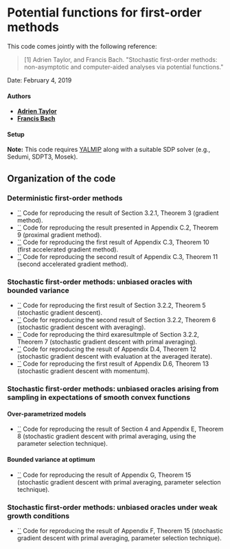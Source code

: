 # Potential functions for first-order methods

This code comes jointly with the following reference:

> [1] Adrien Taylor, and Francis Bach. "Stochastic first-order methods: non-asymptotic and computer-aided analyses via potential functions."

Date:    February 4, 2019

#### Authors

- [**Adrien Taylor**](http://www.di.ens.fr/~ataylor/)
- [**Francis Bach**](https://www.di.ens.fr/~fbach/)


#### Setup

**Note:** This code requires [YALMIP](https://yalmip.github.io/) along with a suitable SDP solver (e.g., Sedumi, SDPT3, Mosek).


## Organization of the code

### Deterministic first-order methods
- [``](.m) Code for reproducing the result of Section 3.2.1, Theorem 3 (gradient method).
- [``](.m) Code for reproducing the result presented in Appendix C.2, Theorem 9 (proximal gradient method).
- [``](.m) Code for reproducing the first result of Appendix C.3, Theorem 10 (first accelerated gradient method).
- [``](.m) Code for reproducing the second result of Appendix C.3, Theorem 11 (second accelerated gradient method).

### Stochastic first-order methods: unbiased oracles with bounded variance
- [``](.m) Code for reproducing the first result of Section 3.2.2, Theorem 5 (stochastic gradient descent).
- [``](.m) Code for reproducing the second result of Section 3.2.2, Theorem 6  (stochastic gradient descent with averaging).
- [``](.m) Code for reproducing the third exaresultmple of Section 3.2.2, Theorem 7 (stochastic gradient descent with primal averaging).
- [``](.m) Code for reproducing the result of Appendix D.4, Theorem 12 (stochastic gradient descent with evaluation at the averaged iterate).
- [``](.m) Code for reproducing the first result of Appendix D.6, Theorem 13 (stochastic gradient descent with momentum).

### Stochastic first-order methods: unbiased oracles arising from sampling in expectations of smooth convex functions

#### Over-parametrized models
- [``](.m) Code for reproducing the result of Section 4 and Appendix E, Theorem 8 (stochastic gradient descent with primal averaging, using the parameter selection technique).

#### Bounded variance at optimum
- [``](.m) Code for reproducing the result of Appendix G, Theorem 15 (stochastic gradient descent with primal averaging, parameter selection technique).


### Stochastic first-order methods: unbiased oracles under weak growth conditions
- [``](.m) Code for reproducing the result of Appendix F, Theorem 15 (stochastic gradient descent with primal averaging, parameter selection technique).

